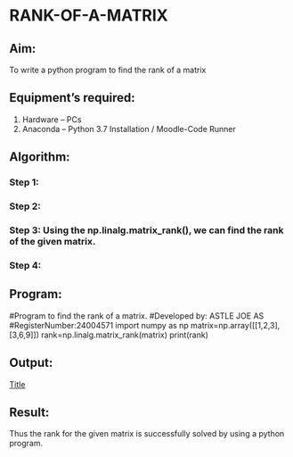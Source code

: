 # RANK-OF-A-MATRIX
## Aim:
To write a python program to find the rank of a matrix
## Equipment’s required:
1. 	Hardware – PCs
2. 	Anaconda – Python 3.7 Installation / Moodle-Code Runner
## Algorithm:
### Step 1: 
### Step 2: 
### Step 3: Using the np.linalg.matrix_rank(), we can find the rank of the given matrix.
### Step 4: 
## Program:
#Program to find the rank of a matrix.
#Developed by: ASTLE JOE AS
#RegisterNumber:24004571
import numpy as np
matrix=np.array([[1,2,3],[3,6,9]])
rank=np.linalg.matrix_rank(matrix)
print(rank)
## Output:
[Title](../../RANK-OF-A-MATRIX/exp2)
## Result:
Thus the rank for the given matrix is successfully solved by  using a python program.

